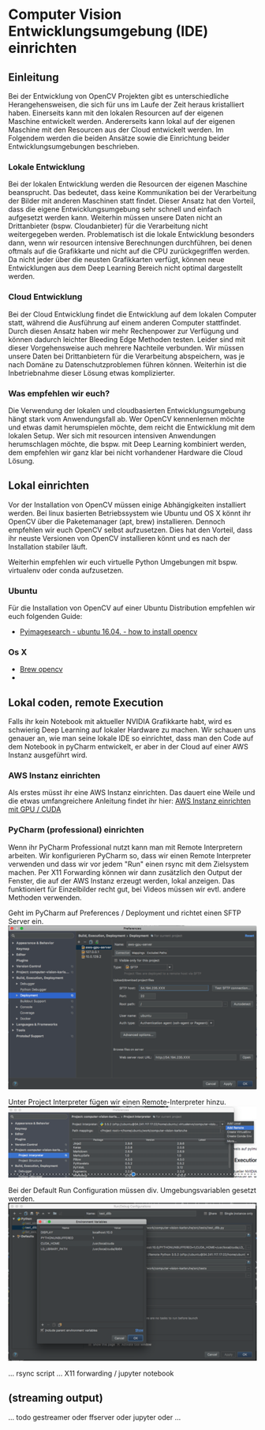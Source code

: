 # Computer Vision Entwicklungsumgebung (IDE) einrichten
## Einleitung
Bei der Entwicklung von OpenCV Projekten gibt es unterschiedliche Herangehensweisen, die sich für uns im Laufe der Zeit
heraus kristalliert haben. Einerseits kann mit den lokalen Resourcen auf der eigenen Maschine entwickelt werden. Andererseits kann lokal auf der eigenen Maschine mit den Resourcen aus der Cloud entwickelt werden. Im Folgendem werden die beiden Ansätze sowie die Einrichtung beider Entwicklungsumgebungen beschrieben.

### Lokale Entwicklung
Bei der lokalen Entwicklung werden die Resourcen der eigenen Maschine beansprucht. Das bedeutet, dass keine Kommunikation bei der Verarbeitung der Bilder mit anderen Maschinen statt findet. Dieser Ansatz hat den Vorteil, dass die eigene Entwicklungsumgebung sehr schnell und einfach aufgesetzt werden kann. Weiterhin müssen unsere Daten nicht an Drittanbieter (bspw. Cloudanbieter) für die Verarbeitung nicht weitergegeben werden. Problematisch ist die lokale Entwicklung besonders dann, wenn wir resourcen intensive Berechnungen durchführen, bei denen oftmals auf die Grafikkarte und nicht auf die CPU zurückgegriffen werden. Da nicht jeder über die neusten Grafikkarten verfügt, können neue Entwicklungen aus dem Deep Learning Bereich nicht optimal dargestellt werden. 

### Cloud Entwicklung
Bei der Cloud Entwicklung findet die Entwicklung auf dem lokalen Computer statt, während die Ausführung auf einem anderen Computer stattfindet. Durch diesen Ansatz haben wir mehr Rechenpower zur Verfügung und können dadurch leichter Bleeding Edge Methoden testen. Leider sind mit dieser Vorgehensweise auch mehrere Nachteile verbunden. Wir müssen unsere Daten bei Drittanbietern für die Verarbeitung abspeichern, was je nach Domäne zu Datenschutzproblemen führen können. Weiterhin ist die Inbetriebnahme dieser Lösung etwas komplizierter.

### Was empfehlen wir euch?
Die Verwendung der lokalen und cloudbasierten Entwicklungsumgebung hängt stark vom Anwendungsfall ab. Wer OpenCV kennenlernen möchte und etwas damit herumspielen möchte, dem reicht die Entwicklung mit dem lokalen Setup. Wer sich mit resourcen intensiven Anwendungen herumschlagen möchte, die bspw. mit Deep Learning kombiniert werden, dem empfehlen wir ganz klar bei nicht vorhandener Hardware die Cloud Lösung. 

## Lokal einrichten

Vor der Installation von OpenCV müssen einige Abhängigkeiten installiert werden. Bei linux basierten Betriebssystem wie Ubuntu und OS X könnt ihr OpenCV über die Paketemanager (apt, brew) installieren. Dennoch empfehlen wir euch OpenCV selbst aufzusetzen. Dies hat den Vorteil, dass ihr neuste Versionen von OpenCV installieren könnt und es nach der Installation stabiler läuft.

Weiterhin empfehlen wir euch virtuelle Python Umgebungen mit bspw. virtualenv oder conda aufzusetzen.

### Ubuntu
Für die Installation von OpenCV auf einer Ubuntu Distribution empfehlen wir euch folgenden Guide:
* [Pyimagesearch - ubuntu 16.04. - how to install opencv](https://www.pyimagesearch.com/2016/10/24/ubuntu-16-04-how-to-install-opencv/)

### Os X
* [Brew opencv](https://www.pyimagesearch.com/2016/12/19/install-opencv-3-on-macos-with-homebrew-the-easy-way/)
* []()


## Lokal coden, remote Execution

Falls ihr kein Notebook mit aktueller NVIDIA Grafikkarte habt, wird es schwierig Deep Learning 
auf lokaler Hardware zu machen. Wir schauen uns genauer an, wie man seine lokale IDE so einrichtet, 
dass man den Code auf dem Notebook in pyCharm entwickelt, er aber in der Cloud auf einer AWS Instanz 
ausgeführt wird.

### AWS Instanz einrichten

Als erstes müsst ihr eine AWS Instanz einrichten. Das dauert eine Weile und die etwas umfangreichere 
Anleitung findet ihr hier: [AWS Instanz einrichten mit GPU / CUDA](/docs/setup-aws-instance.md)

### PyCharm (professional) einrichten

Wenn ihr PyCharm Professional nutzt kann man mit Remote Interpretern arbeiten. Wir konfigurieren PyCharm so, dass 
wir einen Remote Interpreter verwenden und dass wir vor jedem "Run" einen rsync mit dem Zielsystem machen. Per X11 
Forwarding können wir dann zusätzlich den Output der Fenster, die auf 
der AWS Instanz erzeugt werden, lokal anzeigen. Das funktioniert für Einzelbilder recht gut, bei Videos müssen wir 
evtl. andere Methoden verwenden. 

Geht im PyCharm auf Preferences / Deployment und richtet einen SFTP Server ein.
![remote_server](/resources/images/remote_deployment_server.png)

Unter Project Interpreter fügen wir einen Remote-Interpreter hinzu.
![remote_interpreter](/resources/images/remote_interpreter.png)

Bei der Default Run Configuration müssen div. Umgebungsvariablen gesetzt werden.
![run_config](/resources/images/run_config.png) 


... rsync script
... X11 forwarding / jupyter notebook

## (streaming output)

... todo gestreamer oder ffserver oder jupyter oder ...

